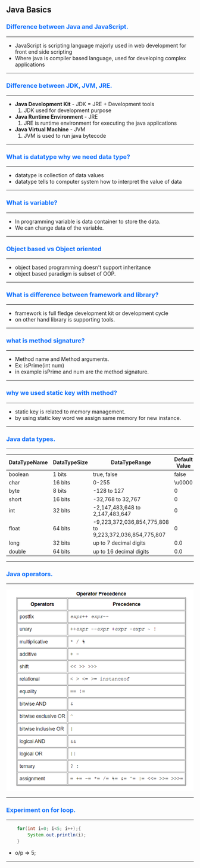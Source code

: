 ## Java Basics

### <span style="color:#0d6efd">Difference between Java and JavaScript.</span>

---
- JavaScript is scripting language majorly used in web development for front end side scripting
- Where java is compiler based language, used for developing complex applications

---

### <span style="color:#0d6efd">Difference between JDK, JVM, JRE.</span>

---
- **Java Development Kit** - JDK = JRE + Development tools
    1. JDK used for development purpose
- **Java Runtime Environment** - JRE
    1. JRE is runtime environment for executing the java applications
- **Java Virtual Machine** - JVM 
    1. JVM is used to run java bytecode

---

### <span style="color:#0d6efd">What is datatype why we need data type?</span>

---
- datatype is collection of data values
- datatype tells to computer system how to interpret the value of data

---

### <span style="color:#0d6efd">What is variable?</span>

---
- In programming variable is data container to store the data.
- We can change data of the variable.

---

### <span style="color:#0d6efd">Object based vs Object oriented</span>

---
- object based programming doesn't support inheritance 
- object based paradigm is subset of OOP.

---

### <span style="color:#0d6efd">What is difference between framework and library?</span>

---
- framework is full fledge development kit or development cycle
- on other hand library is supporting tools.

---

### <span style="color:#0d6efd">what is method signature?</span>

---
- Method name and Method arguments.
- Ex: isPrime(int num) 
- in example isPrime and num are the method signature.

---

### <span style="color:#0d6efd">why we used static key with method?</span>

---
- static key is related to memory management.
- by using static key word we assign same memory for new instance.

---

### <span style="color:#0d6efd">Java data types.</span>

---
|DataTypeName|DataTypeSize|DataTypeRange|Default Value|
|------------|------------|-------------|-------------|
|boolean     |1 bits      |true, false  |false        |
|char        |16 bits     |0-255        |\u0000       |
|byte        |8 bits      |-128 to 127  |0            |
|short       |16 bits   |-32,768 to 32,767|0          |
|int         |32 bits    |-2,147,483,648 to 2,147,483,647|0|
|float       |64 bits    |-9,223,372,036,854,775,808 to 9,223,372,036,854,775,807|0|
|long        |32 bits    | up to 7 decimal digits |0.0|
|double      |64 bits    | up to 16 decimal digits|0.0 |

---

### <span style="color:#0d6efd">Java operators.</span>

---
![operator table](./images/java-operators.png)

---

### <span style="color:#0d6efd">Experiment on for loop.</span>

---

```java
    for(int i=0; i<5; i++);{
        System.out.println(i);
    }
```
- o/p => 5;

---